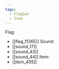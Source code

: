 ```yaml
---
tags:
  - FlagSet
  - Item
---
```

Flag:
- [[flag_11365]]
Sound:
- [[sound_17]]
- [[sound_43]]
- [[sound_44]]
Item:
- [[item_455]]

